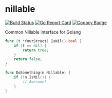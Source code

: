 # nillable
[![Build Status](https://travis-ci.org/gofunky/nillable.svg)](https://travis-ci.org/gofunky/nillable)
[![Go Report Card](https://goreportcard.com/badge/github.com/gofunky/nillable)](https://goreportcard.com/report/github.com/gofunky/nillable)
[![Codacy Badge](https://api.codacy.com/project/badge/Grade/58e85868de8442e49f45d3649a0ff1e1)](https://www.codacy.com/app/gofunky/nillable?utm_source=github.com&amp;utm_medium=referral&amp;utm_content=gofunky/nillable&amp;utm_campaign=Badge_Grade)

Common Nillable Interface for Golang

```go
func (t *YourStruct) IsNil() bool {
	if (t == nil) {
		return true;
	}
	return false;
}

func DoSomething(n Nillable) {
    if (!n.IsNil()) {
        // Awesome!
    }
}
```
